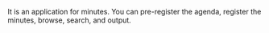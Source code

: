 It is an application for minutes.
You can pre-register the agenda, register the minutes, browse, search, and output.
